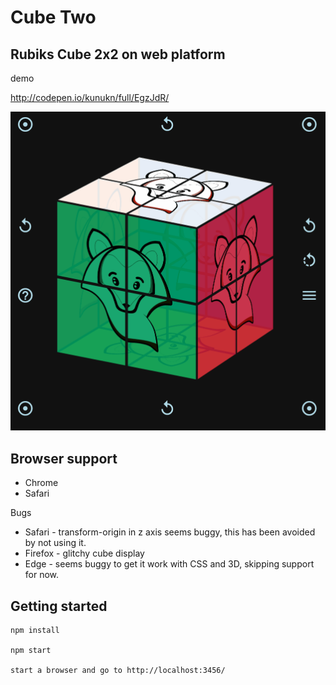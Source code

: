 # Cube Two

## Rubiks Cube 2x2 on web platform

demo

http://codepen.io/kunukn/full/EgzJdR/

![demo](/demo/pocket-cube.gif?raw=true)

## Browser support

* Chrome
* Safari

Bugs

* Safari - transform-origin in z axis seems buggy, this has been avoided by not using it.
* Firefox - glitchy cube display
* Edge - seems buggy to get it work with CSS and 3D, skipping support for now.

## Getting started
```
npm install

npm start

start a browser and go to http://localhost:3456/
```
